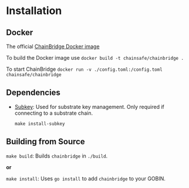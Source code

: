 # Installation

## Docker

The official [ChainBridge Docker image](https://hub.docker.com/r/chainsafe/chainbridge)

To build the Docker image use 
`docker build -t chainsafe/chainbridge .`

To start ChainBridge
`docker run -v ./config.toml:/config.toml chainsafe/chainbridge`

## Dependencies

- [Subkey](https://github.com/paritytech/substrate): 
Used for substrate key management. Only required if connecting to a substrate chain.

  `make install-subkey`


## Building from Source

`make build`: Builds `chainbridge` in `./build`.

**or**

`make install`: Uses `go install` to add `chainbridge` to your GOBIN.